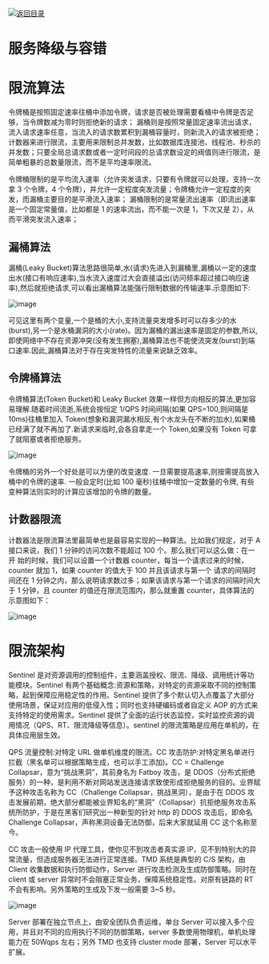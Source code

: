 [![返回目录](https://parg.co/Udx)](https://parg.co/UdT)

# 服务降级与容错

# 限流算法

令牌桶是按照固定速率往桶中添加令牌，请求是否被处理需要看桶中令牌是否足够，当令牌数减为零时则拒绝新的请求；
漏桶则是按照常量固定速率流出请求，流入请求速率任意，当流入的请求数累积到漏桶容量时，则新流入的请求被拒绝；
计数器来进行限流，主要用来限制总并发数，比如数据库连接池、线程池、秒杀的并发数；只要全局总请求数或者一定时间段的总请求数设定的阀值则进行限流，是简单粗暴的总数量限流，而不是平均速率限流。

令牌桶限制的是平均流入速率（允许突发请求，只要有令牌就可以处理，支持一次拿 3 个令牌，4 个令牌），并允许一定程度突发流量；令牌桶允许一定程度的突发，而漏桶主要目的是平滑流入速率；
漏桶限制的是常量流出速率（即流出速率是一个固定常量值，比如都是 1 的速率流出，而不能一次是 1，下次又是 2），从而平滑突发流入速率；

## 漏桶算法

漏桶(Leaky Bucket)算法思路很简单,水(请求)先进入到漏桶里,漏桶以一定的速度出水(接口有响应速率),当水流入速度过大会直接溢出(访问频率超过接口响应速率),然后就拒绝请求,可以看出漏桶算法能强行限制数据的传输速率.示意图如下:

![image](https://user-images.githubusercontent.com/5803001/52053261-dd04a480-2593-11e9-9e30-c37fd831d185.png)

可见这里有两个变量,一个是桶的大小,支持流量突发增多时可以存多少的水(burst),另一个是水桶漏洞的大小(rate)。因为漏桶的漏出速率是固定的参数,所以,即使网络中不存在资源冲突(没有发生拥塞),漏桶算法也不能使流突发(burst)到端口速率.因此,漏桶算法对于存在突发特性的流量来说缺乏效率。

## 令牌桶算法

令牌桶算法(Token Bucket)和 Leaky Bucket 效果一样但方向相反的算法,更加容易理解.随着时间流逝,系统会按恒定 1/QPS 时间间隔(如果 QPS=100,则间隔是 10ms)往桶里加入 Token(想象和漏洞漏水相反,有个水龙头在不断的加水),如果桶已经满了就不再加了.新请求来临时,会各自拿走一个 Token,如果没有 Token 可拿了就阻塞或者拒绝服务。

![image](https://user-images.githubusercontent.com/5803001/52053269-e55cdf80-2593-11e9-984d-7ca68ef9bcbf.png)

令牌桶的另外一个好处是可以方便的改变速度. 一旦需要提高速率,则按需提高放入桶中的令牌的速率. 一般会定时(比如 100 毫秒)往桶中增加一定数量的令牌, 有些变种算法则实时的计算应该增加的令牌的数量。

## 计数器限流

计数器法是限流算法里最简单也是最容易实现的一种算法。比如我们规定，对于 A 接口来说，我们 1 分钟的访问次数不能超过 100 个。那么我们可以这么做：在一开 始的时候，我们可以设置一个计数器 counter，每当一个请求过来的时候，counter 就加 1，如果 counter 的值大于 100 并且该请求与第一个 请求的间隔时间还在 1 分钟之内，那么说明请求数过多；如果该请求与第一个请求的间隔时间大于 1 分钟，且 counter 的值还在限流范围内，那么就重置 counter，具体算法的示意图如下：

![image](https://user-images.githubusercontent.com/5803001/52053282-ed1c8400-2593-11e9-8137-fb1f3691780f.png)

# 限流架构

Sentinel 是对资源调用的控制组件，主要涵盖授权、限流、降级、调用统计等功能模块。Sentinel 有两个基础概念:资源和策略，对特定的资源采取不同的控制策略，起到保障应用稳定性的作用。Sentinel 提供了多个默认切入点覆盖了大部分使用场景，保证对应用的低侵入性；同时也支持硬编码或者自定义 AOP 的方式来支持特定的使用需求。Sentinel 提供了全面的运行状态监控，实时监控资源的调用情况（QPS、RT、限流降级等信息）。sentinel 的限流策略是应用在单机的，在具体应用层生效。

QPS 流量控制:对特定 URL 做单机维度的限流。CC 攻击防护:对特定黑名单进行拦截（黑名单可以根据策略生成，也可以手工添加)。CC = Challenge Collapsar，意为“挑战黑洞”，其前身名为 Fatboy 攻击，是 DDOS（分布式拒绝服务）的一种，是利用不断对网站发送连接请求致使形成拒绝服务的目的。业界赋予这种攻击名称为 CC（Challenge Collapsar，挑战黑洞），是由于在 DDOS 攻击发展前期，绝大部分都能被业界知名的“黑洞”（Collapsar）抗拒绝服务攻击系统所防护，于是在黑客们研究出一种新型的针对 http 的 DDOS 攻击后，即命名 Challenge Collapsar，声称黑洞设备无法防御，后来大家就延用 CC 这个名称至今。

CC 攻击一般使用 IP 代理工具，使你见不到攻击者真实源 IP，见不到特别大的异常流量，但造成服务器无法进行正常连接。TMD 系统是典型的 C/S 架构，由 Client 收集数据和执行防御动作，Server 进行攻击检测及生成防御策略。同时在 client 或 server 异常时不会阻塞正常业务，保障系统稳定性。对原有链路的 RT 不会有影响。另外策略的生成及下发一般需要 3~5 秒。

![image](https://user-images.githubusercontent.com/5803001/52053233-c4948a00-2593-11e9-9257-3733ec9df311.png)

Server 部署在独立节点上，由安全团队负责运维，单台 Server 可以接入多个应用，并且对不同的应用执行不同的防御策略，server 多数使用物理机，单机处理能力在 50Wqps 左右；另外 TMD 也支持 cluster mode 部署，Server 可以水平扩展。
